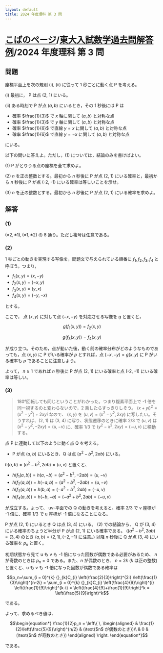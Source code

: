 ```yaml
---
layout: default
title: 2024 年度理科 第 3 問
---
```

# [こばのページ](../../index.html)/[東大入試数学過去問解答例](../index)/2024 年度理科 第 3 問
## 問題
座標平面上を次の規則 (i), (ii) に従って 1 秒ごとに動く点 P を考える。

(i) 最初に， P は点 (2, 1) にいる。

(ii) ある時刻で P が点 $(a, b)$ にいるとき，その 1 秒後には P は
- 確率 $\frac{1}{3}$ で $x$ 軸に関して $(a, b)$ と対称な点
- 確率 $\frac{1}{3}$ で $y$ 軸に関して $(a, b)$ と対称な点
- 確率 $\frac{1}{6}$ で直線 $y = x$ に関して $(a, b)$ と対称な点
- 確率 $\frac{1}{6}$ で直線 $y = -x$ に関して $(a, b)$ と対称な点

にいる。

以下の問いに答えよ。ただし，(1) については，結論のみを書けばよい。

(1) P がとりうる点の座標を全て求めよ。

(2) $n$ を正の整数とする。最初から $n$ 秒後に P が点 (2, 1) にいる確率と，最初から $n$ 秒後に P が点 (-2, -1) にいる確率は等しいことを示せ。

(3) $n$ を正の整数とする。最初から $n$ 秒後に P が点 (2, 1) にいる確率を求めよ。

## 解答
### (1)
$(\pm 2, \pm 1), (\pm 1, \pm 2)$ の 8 通り。ただし複号は任意である。
### (2)
1 秒ごとの動きを実現する写像を，問題文で与えられている順番に $f_1, f_2, f_3, f_4$ と呼ぼう。つまり，
- $f_1(x, y) = (x, -y)$
- $f_2(x, y) = (-x, y)$
- $f_3(x, y) = (y, x)$
- $f_4(x, y) = (-y, -x)$

とする。

ここで， 点 $(x, y)$ に対して点 $(-x, -y)$ を対応させる写像を $g$ と置くと，

$$g(f_1(x, y)) = f_2(x, y)$$

$$g(f_3(x, y)) = f_4(x, y)$$

が成り立つ。そのため，点が動いた後，動く前の確率分布がどのようなものであっても，点 $(x, y)$ に P がいる確率が $p$ とすれば，点 $(-x, -y) = g(x, y)$ に P がいる確率も $p$ であることに注意しよう。

よって， $n \ge 1$ であれば $n$ 秒後に P が点 (2, 1) にいる確率と点 (-2, -1) にいる確率は等しい。

### (3)
> 180°回転しても同じということがわかった。つまり複素平面上で -1 倍を同一視するのと変わらないので，2 乗したらすっきりしそう。 $(x+yi)^2 = (x^2-y^2)+2xyi$ なので、
> $(x, y)$ を $(u, v) = (x^2-y^2, 2xy)$ に写したい。そうすれば、(2, 1) は (3, 4) に写り、状態遷移のときに確率 2/3 で $(u, v)$ は $(x^2-y^2, -2xy) = (u, -v)$ に、確率 1/3 で $(y^2-x^2, 2xy)=(-u, v)$ に移動する。

点 P に連動して以下のように動く点 Q を考える。
- P が点 $(a, b)$ にいるとき、Q は点 $(a^2-b^2, 2ab)$ にいる。

$h(a, b) = (a^2-b^2,2ab) = (u,v)$ と置くと、

- $h(f_1(a, b)) = h(a, -b) = (a^2-b^2, -2ab) = (u, -v)$
- $h(f_2(a, b)) = h(-a, b) = (a^2-b^2, -2ab) = (u, -v)$
- $h(f_3(a, b)) = h(b, a) = (-a^2+b^2, 2ab) = (-u, v)$
- $h(f_4(a, b)) = h(-b, -a) = (-a^2+b^2, 2ab) = (-u, v)$

が成立する。よって、 uv-平面での Q の動きを考えると、確率 2/3 で v 座標が -1 倍に、確率 1/3 で u 座標が -1 倍になることになる。


P が点 (2, 1) にいるとき Q は点 (3, 4) にいる。 (2) での結論から、 Q が (3, 4) にいる確率のちょうど半分が P が点 (2, 1) にいる確率である。 ($(a^2-b^2, 2ab)=(3,4)$ のとき $(a, b) = (2, 1), (-2, -1)$ に注意。) 以降 $n$ 秒後に Q が点 (3, 4) にいる確率を $p_n$ と置く。

初期状態から見て u も v も -1 倍になった回数が偶数である必要があるため、 $n$ が奇数のときは $p_n = 0$ である。また、$n$ が偶数のとき、 $n = 2k$ ($k$ は正の整数) と置くと、u も v も -1 倍になった回数が偶数である確率は

$$p_n=\sum_{i = 0}^{k} {}_{k}C_{i} \left(\frac{2}{3}\right)^{2i} \left(\frac{1}{3}\right)^{n-2i}
= \sum_{i = 0}^{k} {}_{k}C_{i} \left(\frac{4}{9}\right)^{i} \left(\frac{1}{9}\right)^{k-i} = \left(\frac{4}{9}+\frac{1}{9}\right)^k = \left(\frac{5}{9}\right)^k$$

である。

よって、求めるべき値は、


$$\begin{equation*}
\frac{1}{2}p_n = 
\left\{ \,
    \begin{aligned}
    & \frac{1}{2}\left(\frac{5}{9}\right)^{n/2} & (\text{$n$ が偶数のとき})\\
    & 0 & (\text{$n$ が奇数のとき})
    \end{aligned}
\right.
\end{equation*}$$

である。
